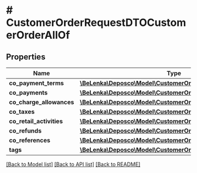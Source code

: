 # # CustomerOrderRequestDTOCustomerOrderAllOf

## Properties

Name | Type | Description | Notes
------------ | ------------- | ------------- | -------------
**co_payment_terms** | [**\BeLenka\Deposco\Model\CustomerOrderPaymentTermDTO[]**](CustomerOrderPaymentTermDTO.md) |  | [optional]
**co_payments** | [**\BeLenka\Deposco\Model\CustomerOrderPaymentDTO[]**](CustomerOrderPaymentDTO.md) |  | [optional]
**co_charge_allowances** | [**\BeLenka\Deposco\Model\CustomerOrderChargeAllowanceDTO[]**](CustomerOrderChargeAllowanceDTO.md) |  | [optional]
**co_taxes** | [**\BeLenka\Deposco\Model\CustomerOrderTaxDTO[]**](CustomerOrderTaxDTO.md) |  | [optional]
**co_retail_activities** | [**\BeLenka\Deposco\Model\CustomerOrderRetailActivityDTO[]**](CustomerOrderRetailActivityDTO.md) |  | [optional]
**co_refunds** | [**\BeLenka\Deposco\Model\CustomerOrderRefundDTO[]**](CustomerOrderRefundDTO.md) |  | [optional]
**co_references** | [**\BeLenka\Deposco\Model\CustomerOrderReferenceDTO[]**](CustomerOrderReferenceDTO.md) |  | [optional]
**tags** | [**\BeLenka\Deposco\Model\CustomerOrderTagDTO[]**](CustomerOrderTagDTO.md) |  | [optional]

[[Back to Model list]](../../README.md#models) [[Back to API list]](../../README.md#endpoints) [[Back to README]](../../README.md)

